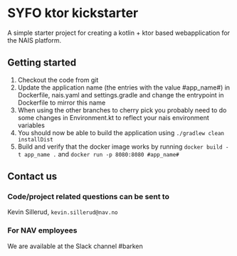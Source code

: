 # SYFO ktor kickstarter
A simple starter project for creating a kotlin + ktor based webapplication for the NAIS platform. 

## Getting started
1. Checkout the code from git
2. Update the application name (the entries with the value #app_name#) in Dockerfile, nais.yaml and settings.gradle and
change the entrypoint in Dockerfile to mirror this name
3. When using the other branches to cherry pick you probably need to do some changes in Environment.kt to reflect your
nais environment variables
4. You should now be able to build the application using `./gradlew clean installDist`
5. Build and verify that the docker image works by running `docker build -t app_name .` and
`docker run -p 8080:8080 #app_name#`

## Contact us

### Code/project related questions can be sent to
Kevin Sillerud, `kevin.sillerud@nav.no`

### For NAV employees
We are available at the Slack channel #barken
